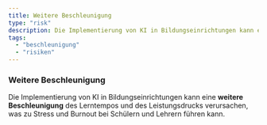 ```yaml
---
title: Weitere Beschleunigung
type: "risk"
description: Die Implementierung von KI in Bildungseinrichtungen kann eine weitere Beschleunigung des Lerntempos und des Leistungsdrucks verursachen.
tags:
  - "beschleunigung"
  - "risiken"
---
```


### Weitere Beschleunigung

Die Implementierung von KI in Bildungseinrichtungen kann eine **weitere Beschleunigung** des Lerntempos und des Leistungsdrucks verursachen, was zu Stress und Burnout bei Schülern und Lehrern führen kann.
